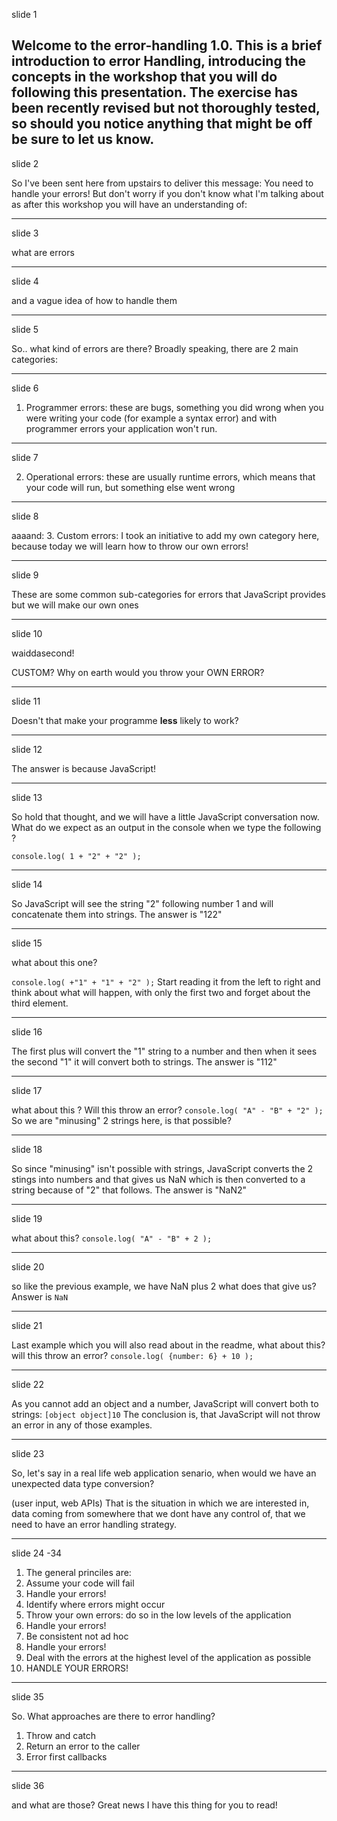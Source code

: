 slide 1

Welcome to the error-handling 1.0. This is a brief introduction to error Handling, introducing the concepts in the workshop that you will do following this presentation. The exercise has been recently revised but not thoroughly tested, so should you notice anything that might be off be sure to let us know.
---------------
slide 2

So I've been sent here from upstairs to deliver this message: You need to handle your errors!
But don't worry if you don't know what I'm talking about as after this workshop you will have an understanding of:

---------------
slide 3

what are errors

---------------
slide 4

and a vague idea of how to handle them

---------------
slide 5

So.. what kind of errors are there?
Broadly speaking, there are 2 main categories:

----------------
slide 6

1. Programmer errors: these are bugs, something you did wrong when you were writing your code (for example a syntax error) and with programmer errors your application won't run.

----------------
slide 7

2. Operational errors: these are usually runtime errors, which means that your code will run, but something else went wrong

----------------
slide 8

aaaand:
3. Custom errors: I took an initiative to add my own category here, because today we will learn how to throw our own errors!

-----------------
slide 9

These are some common sub-categories for errors that JavaScript provides but we will make our own ones

-----------------
slide 10

waiddasecond!

CUSTOM? Why on earth would you throw your OWN ERROR?

-----------------
slide 11

Doesn't that make your programme **less** likely to work?

-----------------
slide 12

The answer is because JavaScript!

------------------
slide 13

So hold that thought, and we will have a little JavaScript conversation now.
What do we expect as an output in the console when we type the following ?

```console.log( 1 + "2" + "2" );```

------------------
slide 14

So JavaScript will see the string "2" following number 1 and will concatenate them into strings.
The answer is "122"

------------------
slide 15

what about this one?

```console.log( +"1" + "1" + "2" );```
Start reading it from the left to right and think about what will happen, with only the first two and forget about the third element.

-------------------
slide 16

The first plus will convert the "1" string to a number and then when it sees the second "1" it will convert both to strings.
The answer is "112"

-------------------
slide 17

what about this ? Will this throw an error?
```console.log( "A" - "B" + "2" );```
So we are "minusing" 2 strings here, is that possible?

-------------------
slide 18

So since "minusing" isn't possible with strings, JavaScript converts the 2 stings into numbers and that gives us NaN which is then converted to a string because of "2" that follows.
The answer is "NaN2"

-------------------
slide 19

what about this?
```console.log( "A" - "B" + 2 );```

-------------------
slide 20

so like the previous example, we have NaN plus 2 what does that give us?
Answer is ```NaN```

-------------------
slide 21

Last example which you will also read about in the readme, what about this? will this throw an error?
```console.log( {number: 6} + 10 );```

-------------------
slide 22

As you cannot add an object and a number, JavaScript will convert both to strings:
```[object object]10```
The conclusion is, that JavaScript will not throw an error in any of those examples.

--------------------
slide 23

So, let's say in a real life web application senario, when would we have an unexpected data type conversion?

(user input, web APIs)
That is the situation in which we are interested in, data coming from somewhere that we dont have any control of, that we need to have an error handling strategy.

----------------------
slide 24 -34

1) The general princiles are:
2) Assume your code will fail
3) Handle your errors!
4) Identify where errors might occur
5) Throw your own errors: do so in the low levels of the application
6) Handle your errors!
7) Be consistent not ad hoc
8) Handle your errors!
9) Deal with the errors at the highest level of the application as possible
10) HANDLE YOUR ERRORS!

------------------------
slide 35

So. What approaches are there to error handling?

1) Throw and catch
2) Return an error to the caller
3) Error first callbacks

-------------------------
slide 36

and what are those? Great news I have this thing for you to read!
